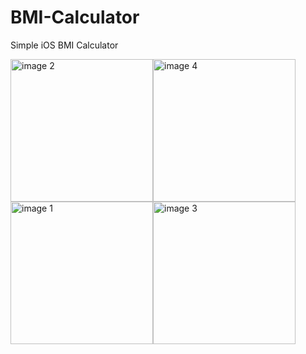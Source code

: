 # BMI-Calculator
Simple iOS BMI Calculator

<img width="228" alt="image 2" src="https://user-images.githubusercontent.com/29502126/90230713-d41ea100-ddce-11ea-8a72-5621d2850810.png"><img width="228" alt="image 4" src="https://user-images.githubusercontent.com/29502126/90230724-d680fb00-ddce-11ea-8707-fef0f466ea70.png"><img width="228" alt="image 1" src="https://user-images.githubusercontent.com/29502126/90230729-d8e35500-ddce-11ea-8643-16a1d4c86da0.png"><img width="228" alt="image 3" src="https://user-images.githubusercontent.com/29502126/90230731-db45af00-ddce-11ea-8f8d-1337cf043a08.png">
